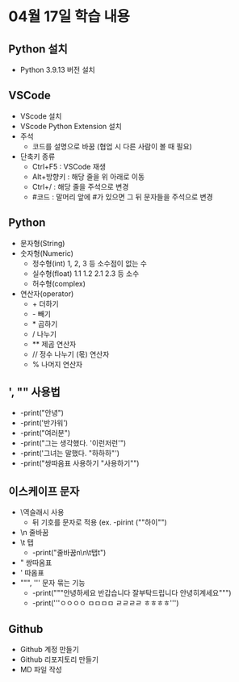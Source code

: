 # 04월 17일 학습 내용
## Python 설치
- Python 3.9.13 버전 설치
## VSCode
- VScode 설치
- VScode Python Extension 설치
- 주석
  - 코드를 설명으로 바꿈 (협업 시 다른 사람이 볼 때 필요)
- 단축키 종류
  + Ctrl+F5 : VSCode 재생
  + Alt+방향키 : 해당 줄을 위 아래로 이동
  + Ctrl+/ : 해당 줄을 주석으로 변경
  + \#코드 : 말머리 앞에 #가 있으면 그 뒤 문자들을 주석으로 변경
## Python
- 문자형(String)
- 숫자형(Numeric)
  + 정수형(int) 1, 2, 3 등 소수점이 없는 수
  + 실수형(float) 1.1 1.2 2.1 2.3 등 소수
  + 허수형(complex)
- 연산자(operator)
  - \+ 더하기
  - \- 빼기
  - \* 곱하기
  - / 나누기
  - \*\* 제곱 연산자
  - // 정수 나누기 (몫) 연산자 
  - % 나머지 연산자
## ', "" 사용법
  - -print("안녕")
  - -print('반가워')
  - -print("여러분")
  - -print("그는 생각했다. '이런저런'")
  - -print('그녀는 말했다. "하하하"')
  - -print("쌍따옴표 사용하기 \"사용하기\"")
## 이스케이프 문자
  - \역슬래시 사용
    - 뒤 기호를 문자로 적용 (ex. -pirint ("\"하이\"") 
  - \n 줄바꿈
  - \t 탭
    - -print("줄바꿈n\n\t탭t")
  - \" 쌍따옴표
  - \' 따옴표
  - """, ''' 문자 묶는 기능
    - -print("""안녕하세요
반갑습니다
잘부탁드립니다
안녕히계세요""")
    - -print('''ㅇㅇㅇㅇ
ㅁㅁㅁㅁ
ㄹㄹㄹㄹ
ㅎㅎㅎㅎ''')
  ## Github
- Github 계정 만들기
- Github 리포지토리 만들기
- MD 파일 작성

